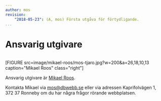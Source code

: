 ```yaml
---
author: mos
revision:
    "2018-05-23": (A, mos) Första utgåva för förtydligande.
...
```

Ansvarig utgivare
==================================

<div style="overflow:auto" markdown="1">

[FIGURE src=image/mikael-roos/mos-tjaro.jpg?w=200&a=26,18,10,13 caption="Mikael Roos" class="right"]

Ansvarig utgivare är [Mikael Roos](https://mikaelroos.se).

Kontakta Mikael via mos@dbwebb.se eller via adressen Kaprifolvägen 1, 372 37 Ronneby om du har några frågor rörande webbplatsen.

</div>
